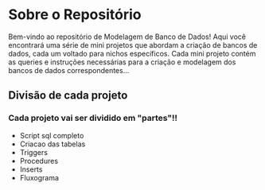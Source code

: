 <h1> Sobre o Repositório</h1>
Bem-vindo ao repositório de Modelagem de Banco de Dados! Aqui você encontrará uma série de mini projetos que abordam a criação de bancos de dados, cada um voltado para nichos específicos. Cada mini projeto contém as queries e instruções necessárias para a criação e modelagem dos bancos de dados correspondentes...

<h2>Divisão de cada projeto</h2>
<h3>Cada projeto vai ser dividido em "partes"!! </h3>
<ul>
<li>Script sql completo</li>
<li>Criacao das tabelas</li>
<li>Triggers</li>
<li>Procedures</li>
<li>Inserts</li>
<li>Fluxograma</li>
</ul>
